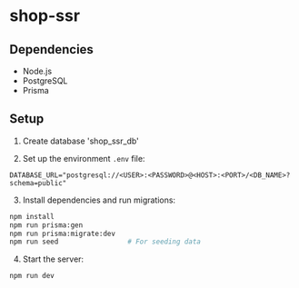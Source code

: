 # shop-ssr

## Dependencies

- Node.js
- PostgreSQL
- Prisma

## Setup

1. Create database 'shop_ssr_db'

2. Set up the environment `.env` file:

```env
DATABASE_URL="postgresql://<USER>:<PASSWORD>@<HOST>:<PORT>/<DB_NAME>?schema=public"
```

3. Install dependencies and run migrations:

```zsh
npm install
npm run prisma:gen
npm run prisma:migrate:dev
npm run seed                 # For seeding data
```

4. Start the server:

```zsh
npm run dev
```
